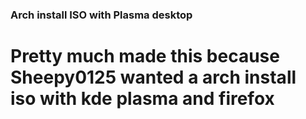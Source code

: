 ### Arch install ISO with Plasma desktop
# Pretty much made this because Sheepy0125 wanted a arch install iso with kde plasma and firefox    
